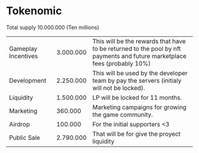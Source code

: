 # Tokenomic

Total supply 10.000.000 (Ten millions)

|                     |           |                                                                                                                          |
| ------------------- | --------- | ------------------------------------------------------------------------------------------------------------------------ |
| Gameplay Incentives | 3.000.000 | This will be the rewards that have to be returned to the pool by nft payments and future marketplace fees (probably 10%) |
| Development         | 2.250.000 | This will be used by the developer team by pay the servers (initialy will not be locked).                                |
| Liquidity           | 1.500.000 | LP will be locked for 11 months.                                                                                         |
| Marketing           | 360.000   | Marketing campaigns for growing the game community.                                                                      |
| Airdrop             | 100.000   | For the initial supporters <3                                                                                            |
| Public Sale         | 2.790.000 | That will be for give the proyect liquidity                                                                              |

